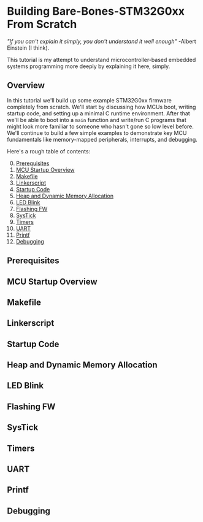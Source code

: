 # Building Bare-Bones-STM32G0xx From Scratch

*"If you can't explain it simply, you don't understand it well enough"* -Albert Einstein (I think).

This tutorial is my attempt to understand microcontroller-based embedded systems programming more deeply by explaining it here, simply.

## Overview

In this tutorial we'll build up some example STM32G0xx firmware completely from scratch. We'll start by discussing how MCUs boot, writing startup code, and setting up a minimal C runtime environment. After that we'll be able to boot into a `main` function and write/run C programs that might look more familiar to someone who hasn't gone so low level before. We'll continue to build a few simple examples to demonstrate key MCU fundamentals like memory-mapped peripherals, interrupts, and debugging.

Here's a rough table of contents:

0. [Prerequisites](#prerequisites)
1. [MCU Startup Overview](#mcu-startup-overview)
2. [Makefile](#makefile)
3. [Linkerscript](#linkerscript)
4. [Startup Code](#startup-code)
5. [Heap and Dynamic Memory Allocation](#heap-and-dynamic-memory-allocation)
6. [LED Blink](#led-blink)
7. [Flashing FW](#flashing-fw)
8. [SysTick](#systick)
9. [Timers](#timers)
10. [UART](#uart)
11. [Printf](#printf)
12. [Debugging](#debugging)

## Prerequisites

## MCU Startup Overview

## Makefile

## Linkerscript

## Startup Code

## Heap and Dynamic Memory Allocation

## LED Blink

## Flashing FW

## SysTick

## Timers

## UART

## Printf

## Debugging